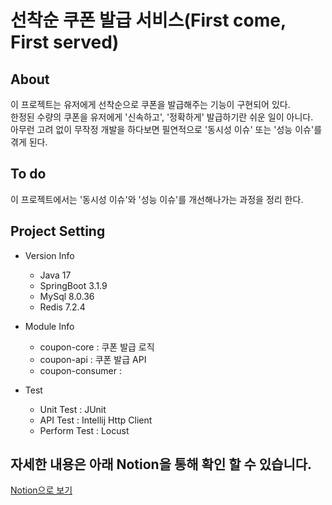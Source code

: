 # 선착순 쿠폰 발급 서비스(First come, First served)

## About

이 프로젝트는 유저에게 선착순으로 쿠폰을 발급해주는 기능이 구현되어 있다. <br>
한정된 수량의 쿠폰을 유저에게 '신속하고', '정확하게' 발급하기란 쉬운 일이 아니다. <br>
아무런 고려 없이 무작정 개발을 하다보면 필연적으로 '동시성 이슈' 또는 '성능 이슈'를 겪게 된다. <br>

## To do

이 프로젝트에서는 '동시성 이슈'와 '성능 이슈'를 개선해나가는 과정을 정리 한다. <br> 

## Project Setting

- Version Info
  - Java 17
  - SpringBoot 3.1.9
  - MySql 8.0.36
  - Redis 7.2.4

- Module Info
    - coupon-core : 쿠폰 발급 로직 
    - coupon-api : 쿠폰 발급 API 
    - coupon-consumer : 

- Test
  - Unit Test : JUnit 
  - API Test : Intellij Http Client
  - Perform Test : Locust


## 자세한 내용은 아래 Notion을 통해 확인 할 수 있습니다.

[Notion으로 보기](https://gnoyes.oopy.io/5cc38f49-1ea4-4f86-afe7-6a3f4b17cb88)